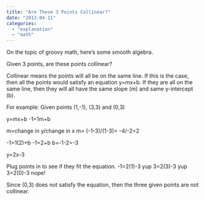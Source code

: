```yaml
---
title: "Are These 3 Points Collinear?"
date: "2013-04-11"
categories: 
  - "explanation"
  - "math"
---
```


On the topic of groovy math, here’s some smooth algebra.

Given 3 points, are these points collinear?

Collinear means the points will all be on the same line. If this is the case, then all the points would satisfy an equation y=mx+b. If they are all on the same line, then they will all have the same slope (m) and same y-intercept (b).

For example: Given points (1,-1), (3,3) and (0,3)

y=mx+b -1=1m+b

m=change in y/change in x m= (-1-3)/(1-3)= -4/-2=2

-1=1(2)+b -1=2+b b=-1-2=-3

y=2x-3

Plug points in to see if they fit the equation. -1=2(1)-3 yup 3=2(3)-3 yup 3=2(0)-3 nope!

Since (0,3) does not satisfy the equation, then the three given points are not collinear.
